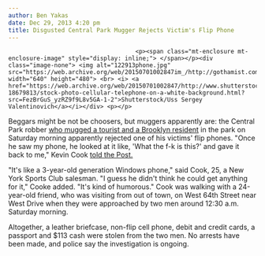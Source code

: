 ```yaml
---
author: Ben Yakas
date: Dec 29, 2013 4:20 pm
title: Disgusted Central Park Mugger Rejects Victim's Flip Phone
---
```


	
										<p><span class="mt-enclosure mt-enclosure-image" style="display: inline;"> </span></p><div class="image-none"> <img alt="122913phone.jpg" src="https://web.archive.org/web/20150701002847im_/http://gothamist.com/attachments/byakas/122913phone.jpg" width="640" height="480"> <br> <i> <a href="https://web.archive.org/web/20150701002847/http://www.shutterstock.com/pic-18679813/stock-photo-cellular-telephone-on-a-white-background.html?src=FezBrGuS_yzRZ9f9L8v5GA-1-2">Shutterstock/Uss Sergey Valentinovich</a></i></div> <p></p>

<p>Beggars might be not be choosers, but muggers apparently are: the Central Park robber <a href="https://web.archive.org/web/20150701002847/http://gothamist.com/2013/12/28/tourist_robbed_at_gunpoint_in_centr.php">who mugged a tourist and a Brooklyn resident</a> in the park on Saturday morning apparently rejected one of his victims&apos; flip phones. &quot;Once he saw my phone, he looked at it like, &apos;What the f-k is this?&apos; and gave it back to me,&quot; Kevin Cook <a href="https://web.archive.org/web/20150701002847/http://nypost.com/2013/12/29/central-park-mugger-rejects-flip-phone/">told the Post.</a></p>

<p>&quot;It&apos;s like a 3-year-old generation Windows phone,&quot; said Cook, 25, a New York Sports Club salesman. &quot;I guess he didn&apos;t think he could get anything for it,&quot; Cooke added. &quot;It&apos;s kind of humorous.&quot; Cook was walking with a 24-year-old friend, who was visiting from out of town, on West 64th Street near West Drive when they were approached by two men around 12:30 a.m. Saturday morning. </p>

<p>Altogether, a leather briefcase, non-flip cell phone, debit and credit cards, a passport and $113 cash were stolen from the two men. No arrests have been made, and police say the investigation is ongoing.</p>					
										
									
				